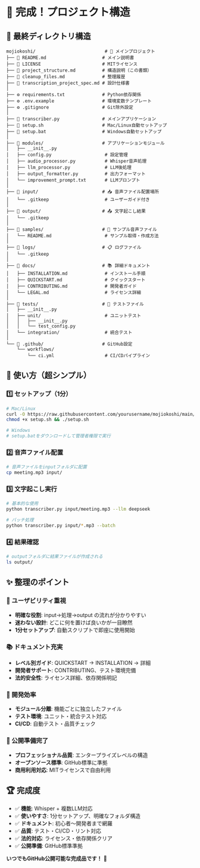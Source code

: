 # 🎉 完成！プロジェクト構造

## 📁 最終ディレクトリ構造

```
mojiokoshi/                          # 🎤 メインプロジェクト
├── 📄 README.md                     # メイン説明書
├── 📄 LICENSE                       # MITライセンス  
├── 📄 project_structure.md          # 構造説明（この書類）
├── 📄 cleanup_files.md              # 整理履歴
├── 📄 transcription_project_spec.md # 設計仕様書
│
├── ⚙️ requirements.txt              # Python依存関係
├── ⚙️ .env.example                  # 環境変数テンプレート
├── ⚙️ .gitignore                    # Git除外設定
│
├── 🚀 transcriber.py                # メインアプリケーション
├── 🔧 setup.sh                      # Mac/Linux自動セットアップ
├── 🔧 setup.bat                     # Windows自動セットアップ
│
├── 📂 modules/                      # アプリケーションモジュール
│   ├── __init__.py
│   ├── config.py                    # 設定管理
│   ├── audio_processor.py           # Whisper音声処理
│   ├── llm_processor.py             # LLM後処理
│   ├── output_formatter.py          # 出力フォーマット
│   └── improvement_prompt.txt       # LLMプロンプト
│
├── 📂 input/                        # 📥 音声ファイル配置場所
│   └── .gitkeep                     # ユーザーガイド付き
│
├── 📂 output/                       # 📤 文字起こし結果
│   └── .gitkeep
│
├── 📂 samples/                      # 🎤 サンプル音声ファイル
│   └── README.md                    # サンプル取得・作成方法
│
├── 📂 logs/                         # 📋 ログファイル
│   └── .gitkeep
│
├── 📂 docs/                         # 📚 詳細ドキュメント
│   ├── INSTALLATION.md              # インストール手順
│   ├── QUICKSTART.md                # クイックスタート
│   ├── CONTRIBUTING.md              # 開発者ガイド
│   └── LEGAL.md                     # ライセンス詳細
│
├── 📂 tests/                        # 🧪 テストファイル
│   ├── __init__.py
│   ├── unit/                        # ユニットテスト
│   │   ├── __init__.py
│   │   └── test_config.py
│   └── integration/                 # 統合テスト
│
└── 📂 .github/                      # GitHub設定
    └── workflows/
        └── ci.yml                   # CI/CDパイプライン
```

## 🎯 使い方（超シンプル）

### 1️⃣ セットアップ（1分）
```bash
# Mac/Linux
curl -O https://raw.githubusercontent.com/yourusername/mojiokoshi/main/setup.sh
chmod +x setup.sh && ./setup.sh

# Windows  
# setup.batをダウンロードして管理者権限で実行
```

### 2️⃣ 音声ファイル配置
```bash
# 音声ファイルをinputフォルダに配置
cp meeting.mp3 input/
```

### 3️⃣ 文字起こし実行
```bash
# 基本的な使用
python transcriber.py input/meeting.mp3 --llm deepseek

# バッチ処理
python transcriber.py input/*.mp3 --batch
```

### 4️⃣ 結果確認
```bash
# outputフォルダに結果ファイルが作成される
ls output/
```

## ✨ 整理のポイント

### 🎯 ユーザビリティ重視
- **明確な役割**: input→処理→output の流れが分かりやすい
- **迷わない設計**: どこに何を置けば良いかが一目瞭然
- **1分セットアップ**: 自動スクリプトで即座に使用開始

### 📚 ドキュメント充実
- **レベル別ガイド**: QUICKSTART → INSTALLATION → 詳細
- **開発者サポート**: CONTRIBUTING、テスト環境完備
- **法的安全性**: ライセンス詳細、依存関係明記

### 🔧 開発効率
- **モジュール分離**: 機能ごとに独立したファイル
- **テスト環境**: ユニット・統合テスト対応
- **CI/CD**: 自動テスト・品質チェック

### 🚀 公開準備完了
- **プロフェッショナル品質**: エンタープライズレベルの構造
- **オープンソース標準**: GitHub標準に準拠
- **商用利用対応**: MITライセンスで自由利用

## 🏆 完成度

- ✅ **機能**: Whisper + 複数LLM対応
- ✅ **使いやすさ**: 1分セットアップ、明確なフォルダ構造
- ✅ **ドキュメント**: 初心者～開発者まで網羅
- ✅ **品質**: テスト・CI/CD・リント対応
- ✅ **法的対応**: ライセンス・依存関係クリア
- ✅ **公開準備**: GitHub標準準拠

**いつでもGitHub公開可能な完成品です！** 🎉